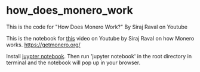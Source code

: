 # how_does_monero_work
This is the code for "How Does Monero Work?" By Siraj Raval on Youtube 

This is the notebook for [this](https://youtu.be/cjbHqvr4ffo) video on Youtube by Siraj Raval on how Monero works. https://getmonero.org/

Install [juypter notebook](http://jupyter.org/). Then run 'jupyter notebook' in the root directory in terminal and the notebook will pop up in your browser. 
